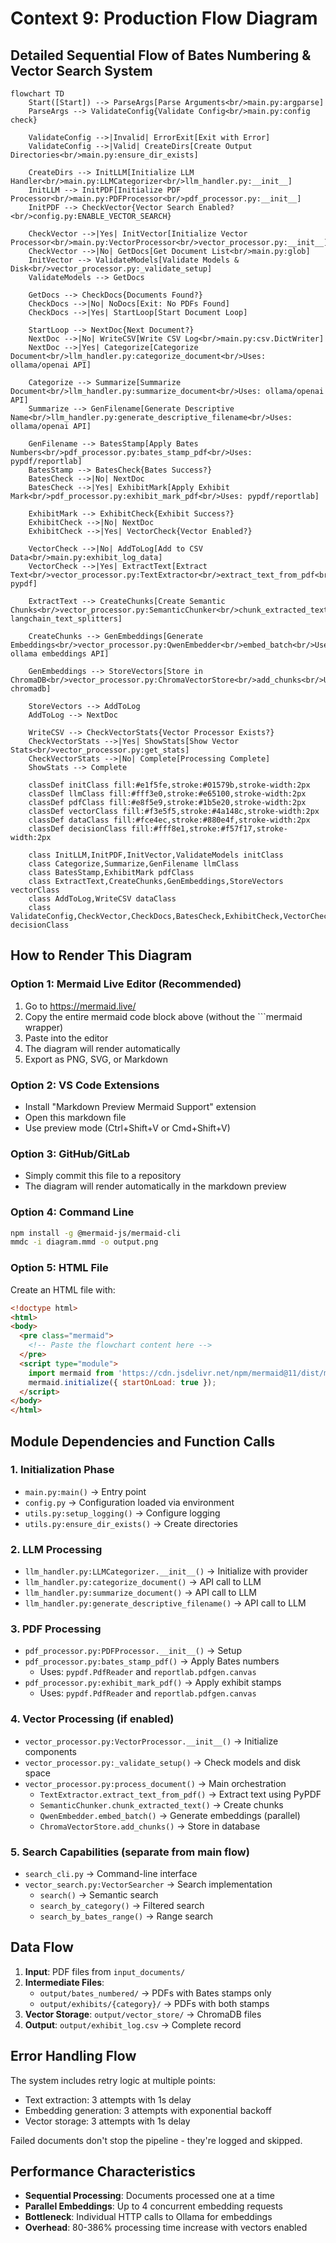# Context 9: Production Flow Diagram

## Detailed Sequential Flow of Bates Numbering & Vector Search System

```mermaid
flowchart TD
    Start([Start]) --> ParseArgs[Parse Arguments<br/>main.py:argparse]
    ParseArgs --> ValidateConfig{Validate Config<br/>main.py:config check}
    
    ValidateConfig -->|Invalid| ErrorExit[Exit with Error]
    ValidateConfig -->|Valid| CreateDirs[Create Output Directories<br/>main.py:ensure_dir_exists]
    
    CreateDirs --> InitLLM[Initialize LLM Handler<br/>main.py:LLMCategorizer<br/>llm_handler.py:__init__]
    InitLLM --> InitPDF[Initialize PDF Processor<br/>main.py:PDFProcessor<br/>pdf_processor.py:__init__]
    InitPDF --> CheckVector{Vector Search Enabled?<br/>config.py:ENABLE_VECTOR_SEARCH}
    
    CheckVector -->|Yes| InitVector[Initialize Vector Processor<br/>main.py:VectorProcessor<br/>vector_processor.py:__init__]
    CheckVector -->|No| GetDocs[Get Document List<br/>main.py:glob]
    InitVector --> ValidateModels[Validate Models & Disk<br/>vector_processor.py:_validate_setup]
    ValidateModels --> GetDocs
    
    GetDocs --> CheckDocs{Documents Found?}
    CheckDocs -->|No| NoDocs[Exit: No PDFs Found]
    CheckDocs -->|Yes| StartLoop[Start Document Loop]
    
    StartLoop --> NextDoc{Next Document?}
    NextDoc -->|No| WriteCSV[Write CSV Log<br/>main.py:csv.DictWriter]
    NextDoc -->|Yes| Categorize[Categorize Document<br/>llm_handler.py:categorize_document<br/>Uses: ollama/openai API]
    
    Categorize --> Summarize[Summarize Document<br/>llm_handler.py:summarize_document<br/>Uses: ollama/openai API]
    Summarize --> GenFilename[Generate Descriptive Name<br/>llm_handler.py:generate_descriptive_filename<br/>Uses: ollama/openai API]
    
    GenFilename --> BatesStamp[Apply Bates Numbers<br/>pdf_processor.py:bates_stamp_pdf<br/>Uses: pypdf/reportlab]
    BatesStamp --> BatesCheck{Bates Success?}
    BatesCheck -->|No| NextDoc
    BatesCheck -->|Yes| ExhibitMark[Apply Exhibit Mark<br/>pdf_processor.py:exhibit_mark_pdf<br/>Uses: pypdf/reportlab]
    
    ExhibitMark --> ExhibitCheck{Exhibit Success?}
    ExhibitCheck -->|No| NextDoc
    ExhibitCheck -->|Yes| VectorCheck{Vector Enabled?}
    
    VectorCheck -->|No| AddToLog[Add to CSV Data<br/>main.py:exhibit_log_data]
    VectorCheck -->|Yes| ExtractText[Extract Text<br/>vector_processor.py:TextExtractor<br/>extract_text_from_pdf<br/>Uses: pypdf]
    
    ExtractText --> CreateChunks[Create Semantic Chunks<br/>vector_processor.py:SemanticChunker<br/>chunk_extracted_text<br/>Uses: langchain_text_splitters]
    
    CreateChunks --> GenEmbeddings[Generate Embeddings<br/>vector_processor.py:QwenEmbedder<br/>embed_batch<br/>Uses: ollama embeddings API]
    
    GenEmbeddings --> StoreVectors[Store in ChromaDB<br/>vector_processor.py:ChromaVectorStore<br/>add_chunks<br/>Uses: chromadb]
    
    StoreVectors --> AddToLog
    AddToLog --> NextDoc
    
    WriteCSV --> CheckVectorStats{Vector Processor Exists?}
    CheckVectorStats -->|Yes| ShowStats[Show Vector Stats<br/>vector_processor.py:get_stats]
    CheckVectorStats -->|No| Complete[Processing Complete]
    ShowStats --> Complete
    
    classDef initClass fill:#e1f5fe,stroke:#01579b,stroke-width:2px
    classDef llmClass fill:#fff3e0,stroke:#e65100,stroke-width:2px
    classDef pdfClass fill:#e8f5e9,stroke:#1b5e20,stroke-width:2px
    classDef vectorClass fill:#f3e5f5,stroke:#4a148c,stroke-width:2px
    classDef dataClass fill:#fce4ec,stroke:#880e4f,stroke-width:2px
    classDef decisionClass fill:#fff8e1,stroke:#f57f17,stroke-width:2px
    
    class InitLLM,InitPDF,InitVector,ValidateModels initClass
    class Categorize,Summarize,GenFilename llmClass
    class BatesStamp,ExhibitMark pdfClass
    class ExtractText,CreateChunks,GenEmbeddings,StoreVectors vectorClass
    class AddToLog,WriteCSV dataClass
    class ValidateConfig,CheckVector,CheckDocs,BatesCheck,ExhibitCheck,VectorCheck,CheckVectorStats decisionClass
```

## How to Render This Diagram

### Option 1: Mermaid Live Editor (Recommended)
1. Go to https://mermaid.live/
2. Copy the entire mermaid code block above (without the ```mermaid wrapper)
3. Paste into the editor
4. The diagram will render automatically
5. Export as PNG, SVG, or Markdown

### Option 2: VS Code Extensions
- Install "Markdown Preview Mermaid Support" extension
- Open this markdown file
- Use preview mode (Ctrl+Shift+V or Cmd+Shift+V)

### Option 3: GitHub/GitLab
- Simply commit this file to a repository
- The diagram will render automatically in the markdown preview

### Option 4: Command Line
```bash
npm install -g @mermaid-js/mermaid-cli
mmdc -i diagram.mmd -o output.png
```

### Option 5: HTML File
Create an HTML file with:
```html
<!doctype html>
<html>
<body>
  <pre class="mermaid">
    <!-- Paste the flowchart content here -->
  </pre>
  <script type="module">
    import mermaid from 'https://cdn.jsdelivr.net/npm/mermaid@11/dist/mermaid.esm.min.mjs';
    mermaid.initialize({ startOnLoad: true });
  </script>
</body>
</html>
```

## Module Dependencies and Function Calls

### 1. **Initialization Phase**
- `main.py:main()` → Entry point
- `config.py` → Configuration loaded via environment
- `utils.py:setup_logging()` → Configure logging
- `utils.py:ensure_dir_exists()` → Create directories

### 2. **LLM Processing**
- `llm_handler.py:LLMCategorizer.__init__()` → Initialize with provider
- `llm_handler.py:categorize_document()` → API call to LLM
- `llm_handler.py:summarize_document()` → API call to LLM
- `llm_handler.py:generate_descriptive_filename()` → API call to LLM

### 3. **PDF Processing**
- `pdf_processor.py:PDFProcessor.__init__()` → Setup
- `pdf_processor.py:bates_stamp_pdf()` → Apply Bates numbers
  - Uses: `pypdf.PdfReader` and `reportlab.pdfgen.canvas`
- `pdf_processor.py:exhibit_mark_pdf()` → Apply exhibit stamps
  - Uses: `pypdf.PdfReader` and `reportlab.pdfgen.canvas`

### 4. **Vector Processing (if enabled)**
- `vector_processor.py:VectorProcessor.__init__()` → Initialize components
- `vector_processor.py:_validate_setup()` → Check models and disk space
- `vector_processor.py:process_document()` → Main orchestration
  - `TextExtractor.extract_text_from_pdf()` → Extract text using PyPDF
  - `SemanticChunker.chunk_extracted_text()` → Create chunks
  - `QwenEmbedder.embed_batch()` → Generate embeddings (parallel)
  - `ChromaVectorStore.add_chunks()` → Store in database

### 5. **Search Capabilities** (separate from main flow)
- `search_cli.py` → Command-line interface
- `vector_search.py:VectorSearcher` → Search implementation
  - `search()` → Semantic search
  - `search_by_category()` → Filtered search
  - `search_by_bates_range()` → Range search

## Data Flow

1. **Input**: PDF files from `input_documents/`
2. **Intermediate Files**:
   - `output/bates_numbered/` → PDFs with Bates stamps only
   - `output/exhibits/{category}/` → PDFs with both stamps
3. **Vector Storage**: `output/vector_store/` → ChromaDB files
4. **Output**: `output/exhibit_log.csv` → Complete record

## Error Handling Flow

The system includes retry logic at multiple points:
- Text extraction: 3 attempts with 1s delay
- Embedding generation: 3 attempts with exponential backoff
- Vector storage: 3 attempts with 1s delay

Failed documents don't stop the pipeline - they're logged and skipped.

## Performance Characteristics

- **Sequential Processing**: Documents processed one at a time
- **Parallel Embeddings**: Up to 4 concurrent embedding requests
- **Bottleneck**: Individual HTTP calls to Ollama for embeddings
- **Overhead**: 80-386% processing time increase with vectors enabled